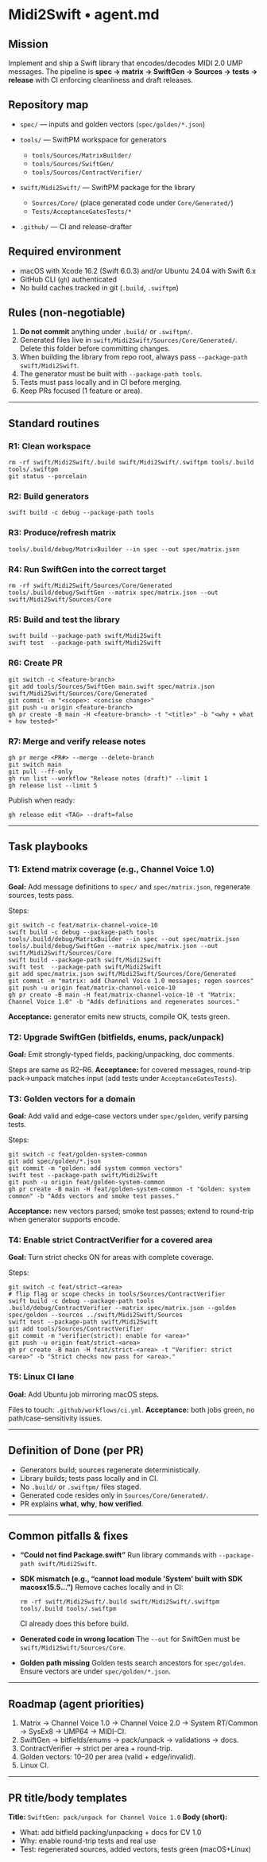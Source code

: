 # Midi2Swift • agent.md

## Mission

Implement and ship a Swift library that encodes/decodes MIDI 2.0 UMP messages. The pipeline is **spec → matrix → SwiftGen → Sources → tests → release** with CI enforcing cleanliness and draft releases.

## Repository map

* `spec/` — inputs and golden vectors (`spec/golden/*.json`)
* `tools/` — SwiftPM workspace for generators

  * `tools/Sources/MatrixBuilder/`
  * `tools/Sources/SwiftGen/`
  * `tools/Sources/ContractVerifier/`
* `swift/Midi2Swift/` — SwiftPM package for the library

  * `Sources/Core/` (place generated code under `Core/Generated/`)
  * `Tests/AcceptanceGatesTests/*`
* `.github/` — CI and release-drafter

## Required environment

* macOS with Xcode 16.2 (Swift 6.0.3) and/or Ubuntu 24.04 with Swift 6.x
* GitHub CLI (`gh`) authenticated
* No build caches tracked in git (`.build`, `.swiftpm`)

## Rules (non-negotiable)

1. **Do not commit** anything under `.build/` or `.swiftpm/`.
2. Generated files live in `swift/Midi2Swift/Sources/Core/Generated/`. Delete this folder before committing changes.
3. When building the library from repo root, always pass `--package-path swift/Midi2Swift`.
4. The generator must be built with `--package-path tools`.
5. Tests must pass locally and in CI before merging.
6. Keep PRs focused (1 feature or area).

---

## Standard routines

### R1: Clean workspace

```
rm -rf swift/Midi2Swift/.build swift/Midi2Swift/.swiftpm tools/.build tools/.swiftpm
git status --porcelain
```

### R2: Build generators

```
swift build -c debug --package-path tools
```

### R3: Produce/refresh matrix

```
tools/.build/debug/MatrixBuilder --in spec --out spec/matrix.json
```

### R4: Run SwiftGen into the correct target

```
rm -rf swift/Midi2Swift/Sources/Core/Generated
tools/.build/debug/SwiftGen --matrix spec/matrix.json --out swift/Midi2Swift/Sources/Core
```

### R5: Build and test the library

```
swift build --package-path swift/Midi2Swift
swift test  --package-path swift/Midi2Swift
```

### R6: Create PR

```
git switch -c <feature-branch>
git add tools/Sources/SwiftGen main.swift spec/matrix.json swift/Midi2Swift/Sources/Core/Generated
git commit -m "<scope>: <concise change>"
git push -u origin <feature-branch>
gh pr create -B main -H <feature-branch> -t "<title>" -b "<why + what + how tested>"
```

### R7: Merge and verify release notes

```
gh pr merge <PR#> --merge --delete-branch
git switch main
git pull --ff-only
gh run list --workflow "Release notes (draft)" --limit 1
gh release list --limit 5
```

Publish when ready:

```
gh release edit <TAG> --draft=false
```

---

## Task playbooks

### T1: Extend matrix coverage (e.g., Channel Voice 1.0)

**Goal:** Add message definitions to `spec/` and `spec/matrix.json`, regenerate sources, tests pass.

Steps:

```
git switch -c feat/matrix-channel-voice-10
swift build -c debug --package-path tools
tools/.build/debug/MatrixBuilder --in spec --out spec/matrix.json
tools/.build/debug/SwiftGen --matrix spec/matrix.json --out swift/Midi2Swift/Sources/Core
swift build --package-path swift/Midi2Swift
swift test  --package-path swift/Midi2Swift
git add spec/matrix.json swift/Midi2Swift/Sources/Core/Generated
git commit -m "matrix: add Channel Voice 1.0 messages; regen sources"
git push -u origin feat/matrix-channel-voice-10
gh pr create -B main -H feat/matrix-channel-voice-10 -t "Matrix: Channel Voice 1.0" -b "Adds definitions and regenerates sources."
```

**Acceptance:** generator emits new structs, compile OK, tests green.

### T2: Upgrade SwiftGen (bitfields, enums, pack/unpack)

**Goal:** Emit strongly-typed fields, packing/unpacking, doc comments.

Steps are same as R2–R6.
**Acceptance:** for covered messages, round-trip pack→unpack matches input (add tests under `AcceptanceGatesTests`).

### T3: Golden vectors for a domain

**Goal:** Add valid and edge-case vectors under `spec/golden`, verify parsing tests.

Steps:

```
git switch -c feat/golden-system-common
git add spec/golden/*.json
git commit -m "golden: add system common vectors"
swift test --package-path swift/Midi2Swift
git push -u origin feat/golden-system-common
gh pr create -B main -H feat/golden-system-common -t "Golden: system common" -b "Adds vectors and smoke test passes."
```

**Acceptance:** new vectors parsed; smoke test passes; extend to round-trip when generator supports encode.

### T4: Enable strict ContractVerifier for a covered area

**Goal:** Turn strict checks ON for areas with complete coverage.

Steps:

```
git switch -c feat/strict-<area>
# flip flag or scope checks in tools/Sources/ContractVerifier
swift build -c debug --package-path tools
.build/debug/ContractVerifier --matrix spec/matrix.json --golden spec/golden --sources ../swift/Midi2Swift/Sources
swift test --package-path swift/Midi2Swift
git add tools/Sources/ContractVerifier
git commit -m "verifier(strict): enable for <area>"
git push -u origin feat/strict-<area>
gh pr create -B main -H feat/strict-<area> -t "Verifier: strict <area>" -b "Strict checks now pass for <area>."
```

### T5: Linux CI lane

**Goal:** Add Ubuntu job mirroring macOS steps.

Files to touch: `.github/workflows/ci.yml`.
**Acceptance:** both jobs green, no path/case-sensitivity issues.

---

## Definition of Done (per PR)

* Generators build; sources regenerate deterministically.
* Library builds; tests pass locally and in CI.
* No `.build/` or `.swiftpm/` files staged.
* Generated code resides only in `Sources/Core/Generated/`.
* PR explains **what**, **why**, **how verified**.

---

## Common pitfalls & fixes

* **“Could not find Package.swift”**
  Run library commands with `--package-path swift/Midi2Swift`.

* **SDK mismatch (e.g., “cannot load module 'System' built with SDK macosx15.5…”)**
  Remove caches locally and in CI:

  ```
  rm -rf swift/Midi2Swift/.build swift/Midi2Swift/.swiftpm tools/.build tools/.swiftpm
  ```

  CI already does this before build.

* **Generated code in wrong location**
  The `--out` for SwiftGen must be `swift/Midi2Swift/Sources/Core`.

* **Golden path missing**
  Golden tests search ancestors for `spec/golden`. Ensure vectors are under `spec/golden/*.json`.

---

## Roadmap (agent priorities)

1. Matrix → Channel Voice 1.0 → Channel Voice 2.0 → System RT/Common → SysEx8 → UMP64 → MIDI-CI.
2. SwiftGen → bitfields/enums → pack/unpack → validations → docs.
3. ContractVerifier → strict per area + round-trip.
4. Golden vectors: 10–20 per area (valid + edge/invalid).
5. Linux CI.

---

## PR title/body templates

**Title:** `SwiftGen: pack/unpack for Channel Voice 1.0`
**Body (short):**

* What: add bitfield packing/unpacking + docs for CV 1.0
* Why: enable round-trip tests and real use
* Test: regenerated sources, added vectors, tests green (macOS+Linux)

